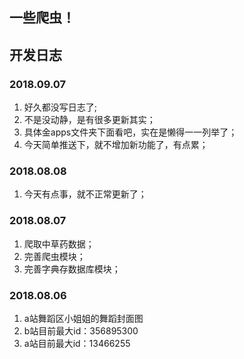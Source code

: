 ## 一些爬虫！
## 开发日志
### 2018.09.07
1. 好久都没写日志了;
2. 不是没动静，是有很多更新其实；
3. 具体金apps文件夹下面看吧，实在是懒得一一列举了；
4. 今天简单推送下，就不增加新功能了，有点累；
### 2018.08.08
1. 今天有点事，就不正常更新了；
### 2018.08.07
1. 爬取中草药数据；
2. 完善爬虫模块；
3. 完善字典存数据库模块；
### 2018.08.06
1. a站舞蹈区小姐姐的舞蹈封面图
2. b站目前最大id：356895300
3. a站目前最大id：13466255
